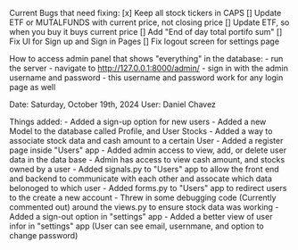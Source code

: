 Current Bugs that need fixing:
[x] Keep all stock tickers in CAPS
[] Update ETF or MUTALFUNDS with current price, not closing price
[] Update ETF, so when you buy it buys current price
[] Add "End of day total portifo sum"
[] Fix UI for Sign up and Sign in Pages
[] Fix logout screen for settings page

How to access admin panel that shows "everything" in the database:
    - run the server
    - navigate to http://127.0.0.1:8000/admin/
    - sign in with the admin username and password 
        - this username and password work for any login page as well


Date: Saturday, October 19th, 2024
User: Daniel Chavez

Things added:
    - Added a sign-up option for new users
    - Added a new Model to the database called Profile, and User Stocks
    - Added a way to associate stock data and cash amount to a certain User
    - Added a register page inside "Users" app
    - Added admin access to view, add, or delete user data in the data base
        - Admin has access to view cash amount, and stocks owned by a user
    - Added signals.py to "Users" app to allow the front end and backend to 
      communicate with each other and assocate which data belonoged to which user
    - Added forms.py to "Users" app to redirect users to the create a new account
    - Threw in some debugging code (Currently commented out) around the views.py to ensure stock data was working
    - Added a sign-out option in "settings" app
    - Added a better view of user infor in "settings" app (User can see email, usernmane, and option to change password)